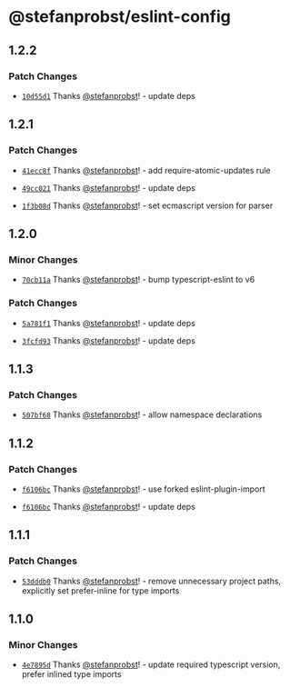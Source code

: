 # @stefanprobst/eslint-config

## 1.2.2

### Patch Changes

- [`10d55d1`](https://github.com/stefanprobst/eslint-config/commit/10d55d155fa76fec548afbec67564c7c85d29edf)
  Thanks [@stefanprobst](https://github.com/stefanprobst)! - update deps

## 1.2.1

### Patch Changes

- [`41ecc8f`](https://github.com/stefanprobst/eslint-config/commit/41ecc8f66e78516a15aa30337db7c83f7c9e6615)
  Thanks [@stefanprobst](https://github.com/stefanprobst)! - add require-atomic-updates rule

- [`49cc021`](https://github.com/stefanprobst/eslint-config/commit/49cc021b3b8f8b78b69f3782f97272913e31046b)
  Thanks [@stefanprobst](https://github.com/stefanprobst)! - update deps

- [`1f3b08d`](https://github.com/stefanprobst/eslint-config/commit/1f3b08d9516ae1aaf0c2f65e11c313216f47360c)
  Thanks [@stefanprobst](https://github.com/stefanprobst)! - set ecmascript version for parser

## 1.2.0

### Minor Changes

- [`70cb11a`](https://github.com/stefanprobst/eslint-config/commit/70cb11ad7548f41aaf55b9378b14dfb29cbbc1af)
  Thanks [@stefanprobst](https://github.com/stefanprobst)! - bump typescript-eslint to v6

### Patch Changes

- [`5a781f1`](https://github.com/stefanprobst/eslint-config/commit/5a781f186c9d9d4dd24b098d4e96ac71f84f857c)
  Thanks [@stefanprobst](https://github.com/stefanprobst)! - update deps

- [`3fcfd93`](https://github.com/stefanprobst/eslint-config/commit/3fcfd93b61e832087b6e755b513739f88513c87b)
  Thanks [@stefanprobst](https://github.com/stefanprobst)! - update deps

## 1.1.3

### Patch Changes

- [`507bf68`](https://github.com/stefanprobst/eslint-config/commit/507bf68a9fe9a9486592b5174ae2b055a983e217)
  Thanks [@stefanprobst](https://github.com/stefanprobst)! - allow namespace declarations

## 1.1.2

### Patch Changes

- [`f6106bc`](https://github.com/stefanprobst/eslint-config/commit/f6106bc4401f13a958c8380e97a3e64cc0e4da55)
  Thanks [@stefanprobst](https://github.com/stefanprobst)! - use forked eslint-plugin-import

- [`f6106bc`](https://github.com/stefanprobst/eslint-config/commit/f6106bc4401f13a958c8380e97a3e64cc0e4da55)
  Thanks [@stefanprobst](https://github.com/stefanprobst)! - update deps

## 1.1.1

### Patch Changes

- [`53dddb0`](https://github.com/stefanprobst/eslint-config/commit/53dddb0868f758b3920598fda987f6f5a30cdaa6)
  Thanks [@stefanprobst](https://github.com/stefanprobst)! - remove unnecessary project paths,
  explicitly set prefer-inline for type imports

## 1.1.0

### Minor Changes

- [`4e7895d`](https://github.com/stefanprobst/eslint-config/commit/4e7895d5949e80341855a152cb2a5c2112349b14)
  Thanks [@stefanprobst](https://github.com/stefanprobst)! - update required typescript version,
  prefer inlined type imports
